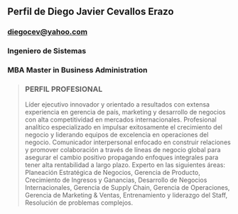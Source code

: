 
## **Perfil de Diego Javier Cevallos Erazo**

### **diegocev@yahoo.com**
### **Ingeniero de Sistemas**
### **MBA Master in Business Administration**

> ### **PERFIL PROFESIONAL**
> Líder ejecutivo innovador y orientado a resultados con extensa experiencia en gerencia de país, marketing y desarrollo de negocios con alta competitividad en mercados internacionales. Profesional analítico especializado en impulsar exitosamente el crecimiento del negocio y liderando equipos de excelencia en operaciones del negocio. Comunicador interpersonal enfocado en construir relaciones y promover colaboración a través de líneas de negocio global para asegurar el cambio positivo propagando enfoques integrales para tener alta rentabilidad a largo plazo. Experto en las siguientes áreas: Planeación Estratégica de Negocios, Gerencia de Producto, Crecimiento de Ingresos y Ganancias, Desarrollo de Negocios Internacionales, Gerencia de Supply Chain, Gerencia de Operaciones, Gerencia de Marketing & Ventas, Entrenamiento y liderazgo del Staff, Resolución de problemas complejos.